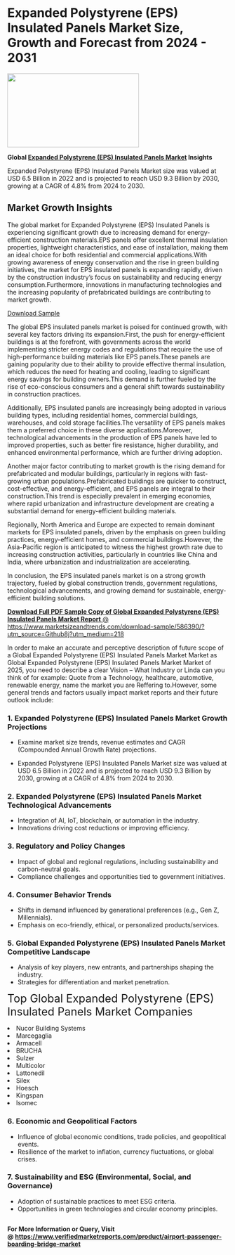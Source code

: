 <H1>Expanded Polystyrene (EPS) Insulated Panels Market Size, Growth and Forecast from 2024 - 2031</H1><img class="aligncenter size-medium wp-image-584254" src="https://thirdeyenews.in/wp-content/uploads/2024/09/Global-Market-Research-300x168.jpeg" alt="" width="300" height="168" /><p><strong>Global&nbsp;<a href="https://www.marketsizeandtrends.com/download-sample/586390/?utm_source=Github8j?utm_medium=218">Expanded Polystyrene (EPS) Insulated Panels Market</a> Insights</strong></p><p>Expanded Polystyrene (EPS) Insulated Panels Market size was valued at USD 6.5 Billion in 2022 and is projected to reach USD 9.3 Billion by 2030, growing at a CAGR of 4.8% from 2024 to 2030.</p><p><h2>Market Growth Insights</h2> <p>The global market for Expanded Polystyrene (EPS) Insulated Panels is experiencing significant growth due to increasing demand for energy-efficient construction materials.EPS panels offer excellent thermal insulation properties, lightweight characteristics, and ease of installation, making them an ideal choice for both residential and commercial applications.With growing awareness of energy conservation and the rise in green building initiatives, the market for EPS insulated panels is expanding rapidly, driven by the construction industry’s focus on sustainability and reducing energy consumption.Furthermore, innovations in manufacturing technologies and the increasing popularity of prefabricated buildings are contributing to market growth.</p> <p><a href="#">Download Sample</a></p> <p>The global EPS insulated panels market is poised for continued growth, with several key factors driving its expansion.First, the push for energy-efficient buildings is at the forefront, with governments across the world implementing stricter energy codes and regulations that require the use of high-performance building materials like EPS panels.These panels are gaining popularity due to their ability to provide effective thermal insulation, which reduces the need for heating and cooling, leading to significant energy savings for building owners.This demand is further fueled by the rise of eco-conscious consumers and a general shift towards sustainability in construction practices.</p> <p>Additionally, EPS insulated panels are increasingly being adopted in various building types, including residential homes, commercial buildings, warehouses, and cold storage facilities.The versatility of EPS panels makes them a preferred choice in these diverse applications.Moreover, technological advancements in the production of EPS panels have led to improved properties, such as better fire resistance, higher durability, and enhanced environmental performance, which are further driving adoption.</p> <p>Another major factor contributing to market growth is the rising demand for prefabricated and modular buildings, particularly in regions with fast-growing urban populations.Prefabricated buildings are quicker to construct, cost-effective, and energy-efficient, and EPS panels are integral to their construction.This trend is especially prevalent in emerging economies, where rapid urbanization and infrastructure development are creating a substantial demand for energy-efficient building materials.</p> <p>Regionally, North America and Europe are expected to remain dominant markets for EPS insulated panels, driven by the emphasis on green building practices, energy-efficient homes, and commercial buildings.However, the Asia-Pacific region is anticipated to witness the highest growth rate due to increasing construction activities, particularly in countries like China and India, where urbanization and industrialization are accelerating.</p> <p>In conclusion, the EPS insulated panels market is on a strong growth trajectory, fueled by global construction trends, government regulations, technological advancements, and growing demand for sustainable, energy-efficient building solutions.</p> <p><a href="#"></p><p><span class=""><strong>Download Full PDF Sample Copy of Global Expanded Polystyrene (EPS) Insulated Panels Market Report</strong> @ <a href="https://www.marketsizeandtrends.com/download-sample/586390/?utm_source=Github8j?utm_medium=218" target="_blank">https://www.marketsizeandtrends.com/download-sample/586390/?utm_source=Github8j?utm_medium=218</a></span></p><p>In order to make an accurate and perceptive description of future scope of a Global&nbsp;Expanded Polystyrene (EPS) Insulated Panels Market Market as Global&nbsp;Expanded Polystyrene (EPS) Insulated Panels Market Market of 2025, you need to describe a clear Vision &ndash; What Industry or Linda can you think of for example: Quote from a Technology, healthcare, automotive, renewable energy, name the market you are Reffering to.However, some general trends and factors usually impact market reports and their future outlook include:</p><h3>1.&nbsp;<strong>Expanded Polystyrene (EPS) Insulated Panels Market Growth Projections</strong></h3><ul><li>Examine market size trends, revenue estimates and CAGR (Compounded Annual Growth Rate) projections.</li><li><p>Expanded Polystyrene (EPS) Insulated Panels Market size was valued at USD 6.5 Billion in 2022 and is projected to reach USD 9.3 Billion by 2030, growing at a CAGR of 4.8% from 2024 to 2030.</p></li></ul><h3>2.&nbsp;<strong>Expanded Polystyrene (EPS) Insulated Panels Market Technological Advancements</strong></h3><ul><li>Integration of AI, IoT, blockchain, or automation in the industry.</li><li>Innovations driving cost reductions or improving efficiency.</li></ul><h3>3.&nbsp;<strong>Regulatory and Policy Changes</strong></h3><ul><li>Impact of global and regional regulations, including sustainability and carbon-neutral goals.</li><li>Compliance challenges and opportunities tied to government initiatives.</li></ul><h3>4.&nbsp;<strong>Consumer Behavior Trends</strong></h3><ul><li>Shifts in demand influenced by generational preferences (e.g., Gen Z, Millennials).</li><li>Emphasis on eco-friendly, ethical, or personalized products/services.</li></ul><h3>5.&nbsp;<strong>Global Expanded Polystyrene (EPS) Insulated Panels Market Competitive Landscape</strong></h3><ul><li>Analysis of key players, new entrants, and partnerships shaping the industry.</li><li>Strategies for differentiation and market penetration.</li></ul><p data-pm-slice="1 1 []"><span style="color: inherit; font-family: inherit; font-size: 25px;">Top Global Expanded Polystyrene (EPS) Insulated Panels Market Companies</span></p><div class="" data-test-id=""><p><li>Nucor Building Systems</li><li> Marcegaglia</li><li> Armacell</li><li> BRUCHA</li><li> Sulzer</li><li> Multicolor</li><li> Lattonedil</li><li> Silex</li><li> Hoesch</li><li> Kingspan</li><li> Isomec</li></p></div><h3>6.&nbsp;<strong>Economic and Geopolitical Factors</strong></h3><ul><li>Influence of global economic conditions, trade policies, and geopolitical events.</li><li>Resilience of the market to inflation, currency fluctuations, or global crises.</li></ul><h3>7.&nbsp;<strong>Sustainability and ESG (Environmental, Social, and Governance)</strong></h3><ul><li>Adoption of sustainable practices to meet ESG criteria.</li><li>Opportunities in green technologies and circular economy principles.</li></ul><h2><strong style="font-size: 14px;">For More Information or Query, Visit @&nbsp;</strong><a style="background-color: #ffffff; font-size: 14px;" href="https://www.marketsizeandtrends.com/report/expanded-polystyrene-eps-insulated-panels-market/" target="_blank">https://www.verifiedmarketreports.com/product/airport-passenger-boarding-bridge-market</a></h2>